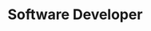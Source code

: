 ---
company: PodPal Games
title: Software Developer
type: Full Time
order_id: 6
startDate: 01/12/2018
endDate: 15/06/2019
description: I work as part of a team developing Age of Space. My responsabilities include research into SteamAPI, and working both on game behaviour and backend API solutions.
---